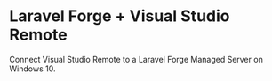 # Laravel Forge + Visual Studio Remote
Connect Visual Studio Remote to a Laravel Forge Managed Server on Windows 10.
